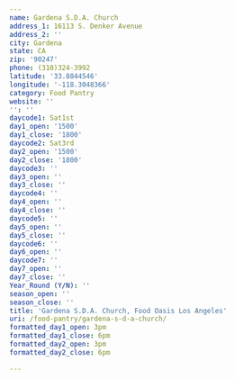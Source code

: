 ```yaml
---
name: Gardena S.D.A. Church
address_1: 16113 S. Denker Avenue
address_2: ''
city: Gardena
state: CA
zip: '90247'
phone: (310)324-3992
latitude: '33.8844546'
longitude: '-118.3048366'
category: Food Pantry
website: ''
'': ''
daycode1: Sat1st
day1_open: '1500'
day1_close: '1800'
daycode2: Sat3rd
day2_open: '1500'
day2_close: '1800'
daycode3: ''
day3_open: ''
day3_close: ''
daycode4: ''
day4_open: ''
day4_close: ''
daycode5: ''
day5_open: ''
day5_close: ''
daycode6: ''
day6_open: ''
daycode7: ''
day7_open: ''
day7_close: ''
Year_Round (Y/N): ''
season_open: ''
season_close: ''
title: 'Gardena S.D.A. Church, Food Oasis Los Angeles'
uri: /food-pantry/gardena-s-d-a-church/
formatted_day1_open: 3pm
formatted_day1_close: 6pm
formatted_day2_open: 3pm
formatted_day2_close: 6pm

---
```

